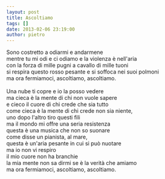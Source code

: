 ```yaml
---
layout: post
title: Ascoltiamo
tags: []
date: 2013-02-06 23:19:00
author: pietro
---
```

Sono costretto a odiarmi e andarmene<br/>mentre tu mi odi e ci odiamo e la violenza è nell'aria<br/>con la forza di mille pugni a cavallo di mille tuoni<br/>si respira questo rosso pesante e si soffoca nei suoi polmoni<br/>ma ora fermiamoci, ascoltiamo, ascoltiamo.<br/><br/>Una nube ti copre e io la posso vedere<br/>ma cieca è la mente di chi non vuole sapere<br/>e cieco il cuore di chi crede che sia tutto<br/>come cieca è la mente di chi crede non sia niente,<br/>uno dopo l'altro tiro questi fili<br/>ma il mondo mi offre una seria resistenza<br/>questa è una musica&nbsp;che non so suonare<br/>come disse un pianista, al mare,<br/>questa è un'aria pesante in cui si può nuotare<br/>ma io non vi respiro<br/>il mio cuore non ha branchie<br/>la mia mente non sa dirmi se è la verità che amiamo<br/>ma ora fermiamoci, ascoltiamo, ascoltiamo.
